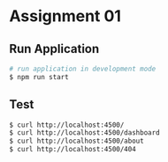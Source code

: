 # Assignment 01

## Run Application

```sh
# run application in development mode
$ npm run start
```

## Test

```sh
$ curl http://localhost:4500/
$ curl http://localhost:4500/dashboard
$ curl http://localhost:4500/about
$ curl http://localhost:4500/404
```

